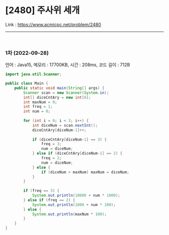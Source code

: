 # [2480] 주사위 세개

Link : https://www.acmicpc.net/problem/2480

***

<br/>

### 1차 (2022-09-28)
언어 : Java15, 메모리 : 17700KB, 시간 : 208ms, 코드 길이 : 712B

```java
import java.util.Scanner;

public class Main {
	public static void main(String[] args) {
		Scanner scan = new Scanner(System.in);
		int[] diceCntAry = new int[6];
		int maxNum = 0;
		int freq = 1;
		int num = 0;
		
		for (int i = 0; i < 3; i++) {
			int diceNum = scan.nextInt();
			diceCntAry[diceNum-1]++;
			
			if (diceCntAry[diceNum-1] == 3) {
				freq = 3;
				num = diceNum;
			} else if (diceCntAry[diceNum-1] == 2) {
				freq = 2;
				num = diceNum;
			} else {
				if (diceNum > maxNum) maxNum = diceNum;
			}
		}
		
		if (freq == 3) {
			System.out.println(10000 + num * 1000);
		} else if (freq == 2) {
			System.out.println(1000 + num * 100);
		} else {
			System.out.println(maxNum * 100);
		}
	}
}
```
